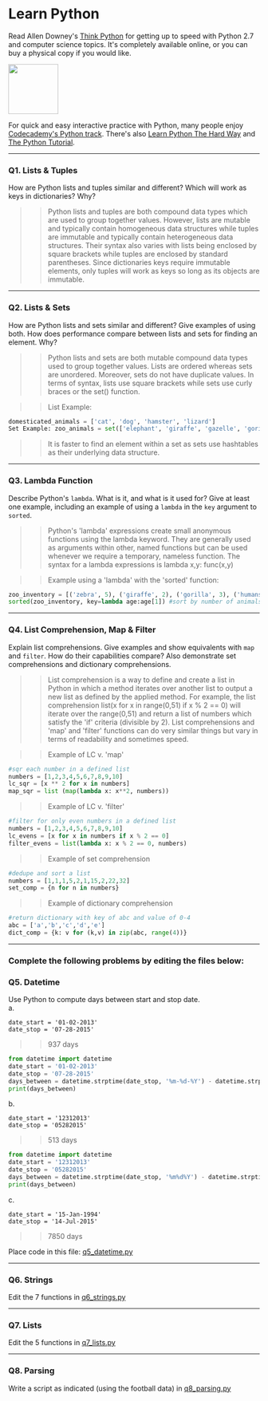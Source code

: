 # Learn Python

Read Allen Downey's [Think Python](http://www.greenteapress.com/thinkpython/) for getting up to speed with Python 2.7 and computer science topics. It's completely available online, or you can buy a physical copy if you would like.

<a href="http://www.greenteapress.com/thinkpython/"><img src="img/think_python.png" style="width: 100px;" target="_blank"></a>

For quick and easy interactive practice with Python, many people enjoy [Codecademy's Python track](http://www.codecademy.com/en/tracks/python). There's also [Learn Python The Hard Way](http://learnpythonthehardway.org/book/) and [The Python Tutorial](https://docs.python.org/2/tutorial/).

---

### Q1. Lists &amp; Tuples

How are Python lists and tuples similar and different? Which will work as keys in dictionaries? Why?

 >> Python lists and tuples are both compound data types which are used to group together values. However, lists are mutable and typically contain homogeneous data structures while tuples are immutable and typically contain heterogeneous data structures. Their syntax also varies with lists being enclosed by square brackets while tuples are enclosed by standard parentheses.  Since dictionaries keys require immutable elements, only tuples will work as keys so long as its objects are immutable.

---

### Q2. Lists &amp; Sets

How are Python lists and sets similar and different? Give examples of using both. How does performance compare between lists and sets for finding an element. Why?

>> Python lists and sets are both mutable compound data types used to group together values.  Lists are ordered whereas sets are unordered.  Moreover, sets do not have duplicate values. In terms of syntax, lists use square brackets while sets use curly braces or the set() function.

>>List Example: 
```python
domesticated_animals = ['cat', 'dog', 'hamster', 'lizard']
Set Example: zoo_animals = set(['elephant', 'giraffe', 'gazelle', 'gorilla'])
```
>>It is faster to find an element within a set as sets use hashtables as their underlying data structure.

---

### Q3. Lambda Function

Describe Python's `lambda`. What is it, and what is it used for? Give at least one example, including an example of using a `lambda` in the `key` argument to `sorted`.

>> Python's 'lambda' expressions create small anonymous functions using the lambda keyword.  They are generally used as arguments within other, named functions but can be used whenever we require a temporary, nameless function. The syntax for a lambda expressions is lambda x,y: func(x,y)

>>Example using a 'lambda' with the 'sorted' function:
```python
zoo_inventory = [('zebra', 5), ('giraffe', 2), ('gorilla', 3), ('humans', 800)]
sorted(zoo_inventory, key=lambda age:age[1]) #sort by number of animals
```

---

### Q4. List Comprehension, Map &amp; Filter

Explain list comprehensions. Give examples and show equivalents with `map` and `filter`. How do their capabilities compare? Also demonstrate set comprehensions and dictionary comprehensions.

>> List comprehension is a way to define and create a list in Python in which a method iterates over another list to output a new list as defined by the applied method.  For example, the list comprehension list(x for x in range(0,51) if x % 2 == 0) will iterate over the range(0,51) and return a list of numbers which satisfy the 'if' criteria (divisible by 2).  List comprehensions and 'map' and 'filter' functions can do very similar things but vary in terms of readability and sometimes speed.

>> Example of LC v. 'map'
```python
#sqr each number in a defined list
numbers = [1,2,3,4,5,6,7,8,9,10]
lc_sqr = [x ** 2 for x in numbers]
map_sqr = list (map(lambda x: x**2, numbers))
```

>> Example of LC v. 'filter'
```python
#filter for only even numbers in a defined list
numbers = [1,2,3,4,5,6,7,8,9,10]
lc_evens = [x for x in numbers if x % 2 == 0]
filter_evens = list(lambda x: x % 2 == 0, numbers)
```
>> Example of set comprehension
```python
#dedupe and sort a list
numbers = [1,1,1,5,2,1,15,2,22,32]
set_comp = {n for n in numbers}
```
>> Example of dictionary comprehension
```python
#return dictionary with key of abc and value of 0-4
abc = ['a','b','c','d','e']
dict_comp = {k: v for (k,v) in zip(abc, range(4))}
```

---

### Complete the following problems by editing the files below:

### Q5. Datetime
Use Python to compute days between start and stop date.   
a.  

```
date_start = '01-02-2013'    
date_stop = '07-28-2015'
```

>> 937 days

```python
from datetime import datetime
date_start = '01-02-2013'    
date_stop = '07-28-2015'
days_between = datetime.strptime(date_stop, '%m-%d-%Y') - datetime.strptime(date_start, '%m-%d-%Y')
print(days_between)
```

b.  
```
date_start = '12312013'  
date_stop = '05282015'  
```

>> 513 days

```python
from datetime import datetime
date_start = '12312013'  
date_stop = '05282015' 
days_between = datetime.strptime(date_stop, '%m%d%Y') - datetime.strptime(date_start, '%m%d%Y')
print(days_between)
```

c.  
```
date_start = '15-Jan-1994'      
date_stop = '14-Jul-2015'  
```

>> 7850 days

Place code in this file: [q5_datetime.py](python/q5_datetime.py)

---

### Q6. Strings
Edit the 7 functions in [q6_strings.py](python/q6_strings.py)

---

### Q7. Lists
Edit the 5 functions in [q7_lists.py](python/q7_lists.py)

---

### Q8. Parsing
Write a script as indicated (using the football data) in [q8_parsing.py](python/q8_parsing.py)





